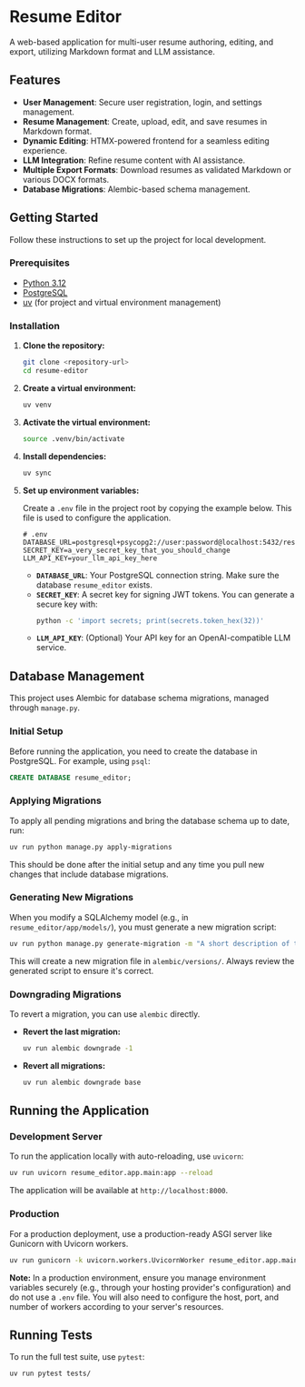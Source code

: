 # Resume Editor

A web-based application for multi-user resume authoring, editing, and export, utilizing Markdown format and LLM assistance.

## Features

- **User Management**: Secure user registration, login, and settings management.
- **Resume Management**: Create, upload, edit, and save resumes in Markdown format.
- **Dynamic Editing**: HTMX-powered frontend for a seamless editing experience.
- **LLM Integration**: Refine resume content with AI assistance.
- **Multiple Export Formats**: Download resumes as validated Markdown or various DOCX formats.
- **Database Migrations**: Alembic-based schema management.

## Getting Started

Follow these instructions to set up the project for local development.

### Prerequisites

- [Python 3.12](https://www.python.org/)
- [PostgreSQL](https://www.postgresql.org/)
- [uv](https://github.com/astral-sh/uv) (for project and virtual environment management)

### Installation

1.  **Clone the repository:**
    ```bash
    git clone <repository-url>
    cd resume-editor
    ```

2.  **Create a virtual environment:**
    ```bash
    uv venv
    ```

3.  **Activate the virtual environment:**
    ```bash
    source .venv/bin/activate
    ```

4.  **Install dependencies:**
    ```bash
    uv sync
    ```

5.  **Set up environment variables:**

    Create a `.env` file in the project root by copying the example below. This file is used to configure the application.

    ```dotenv
    # .env
    DATABASE_URL=postgresql+psycopg2://user:password@localhost:5432/resume_editor
    SECRET_KEY=a_very_secret_key_that_you_should_change
    LLM_API_KEY=your_llm_api_key_here
    ```

    - **`DATABASE_URL`**: Your PostgreSQL connection string. Make sure the database `resume_editor` exists.
    - **`SECRET_KEY`**: A secret key for signing JWT tokens. You can generate a secure key with:
      ```bash
      python -c 'import secrets; print(secrets.token_hex(32))'
      ```
    - **`LLM_API_KEY`**: (Optional) Your API key for an OpenAI-compatible LLM service.

## Database Management

This project uses Alembic for database schema migrations, managed through `manage.py`.

### Initial Setup

Before running the application, you need to create the database in PostgreSQL. For example, using `psql`:
```sql
CREATE DATABASE resume_editor;
```

### Applying Migrations

To apply all pending migrations and bring the database schema up to date, run:
```bash
uv run python manage.py apply-migrations
```
This should be done after the initial setup and any time you pull new changes that include database migrations.

### Generating New Migrations

When you modify a SQLAlchemy model (e.g., in `resume_editor/app/models/`), you must generate a new migration script:
```bash
uv run python manage.py generate-migration -m "A short description of the change"
```
This will create a new migration file in `alembic/versions/`. Always review the generated script to ensure it's correct.

### Downgrading Migrations

To revert a migration, you can use `alembic` directly.

- **Revert the last migration:**
  ```bash
  uv run alembic downgrade -1
  ```

- **Revert all migrations:**
  ```bash
  uv run alembic downgrade base
  ```

## Running the Application

### Development Server

To run the application locally with auto-reloading, use `uvicorn`:
```bash
uv run uvicorn resume_editor.app.main:app --reload
```
The application will be available at `http://localhost:8000`.

### Production

For a production deployment, use a production-ready ASGI server like Gunicorn with Uvicorn workers.
```bash
uv run gunicorn -k uvicorn.workers.UvicornWorker resume_editor.app.main:app
```
**Note:** In a production environment, ensure you manage environment variables securely (e.g., through your hosting provider's configuration) and do not use a `.env` file. You will also need to configure the host, port, and number of workers according to your server's resources.

## Running Tests

To run the full test suite, use `pytest`:
```bash
uv run pytest tests/
```
